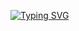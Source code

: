 <a href="https://git.io/typing-svg"><img src="https://readme-typing-svg.herokuapp.com?font=Fira+Code&pause=1000&color=8D08FF&center=true&vCenter=true&width=435&lines=I+am+Kirill+and+I'm+a+frontend+dev;I+don't+carrot+all." alt="Typing SVG" /></a>
